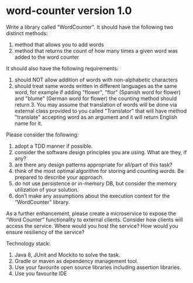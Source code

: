 # word-counter version 1.0
Write a library called "WordCounter".  It should have the following two distinct methods:
1.	method that allows you to add words
2.	method that returns the count of how many times a given word was added to the word counter

It should also have the following requirements:
1.	should NOT allow addition of words with non-alphabetic characters
2.	should treat same words written in different languages as the same word, for example if
	adding "flower", "flor" (Spanish word for flower) and "blume" (German word for flower) the counting method should return 3.  You may assume that translation of words will be done via external class provided to you called "Translator" that will have method "translate" accepting word as an argument and it will return English name for it.

Please consider the following:
1.	adopt a TDD manner if possible.
2.	consider the software design principles you are using.  What are they, if any?
3.	are there any design patterns appropriate for all/part of this task? 
4.	think of the most optimal algorithm for storing and counting words.  Be prepared to describe your approach.
5.	do not use persistence or in-memory DB, but consider the memory utilization of your solution.
6.	don’t make any assumptions about the execution context for the “WordCounter” library.

As a further enhancement, please create a microservice to expose the “Word Counter” functionality to external clients.  Consider how clients will access the service.  Where would you host the service?   How would you ensure resiliency of the service?  

Technology stack:
1.	Java 8, JUnit and Mockito to solve the task. 
2.	Gradle or maven as dependency management tool. 
3.	Use your favourite open source libraries including assertion libraries.
4.	Use you favourite IDE
